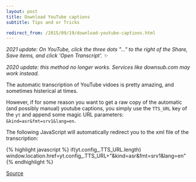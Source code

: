 ```yaml
---
layout: post
title: Download YouTube captions
subtitle: Tips and or Tricks

redirect_from: /2015/09/19/download-youtube-captions.html
---
```


*2021 update: On YouTube, click the three dots "..." to the right of the Share, Save items, and click 'Open Transcript'. ✨*

*2020 update: this method no longer works. Services like downsub.com may work instead.*

The automatic transcription of YouTube vidoes is pretty amazing, and sometimes histerical at times. 

However, if for some reason you want to get a raw copy of the automatic (and possibly manual) youtube captions, you simply use the `TTS_URL` key of the `yt` and append some magic URL parameters: `&kind=asr&fmt=srv1&lang=en`.

The following JavaScript will automatically redirect you to the xml file of the transcription: 

{% highlight javascript %}
    if(yt.config_.TTS_URL.length) window.location.href=yt.config_.TTS_URL+"&kind=asr&fmt=srv1&lang=en"
{% endhighlight %}

[Source](http://www.labnol.org/internet/transcribe-video-to-text/28914/)
